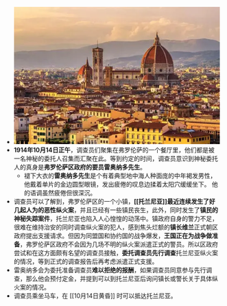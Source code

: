 - ![image.png](../assets/image_1631155423900_0.png)
- **1914年10月14日正午**，调查员们聚集在弗罗伦萨的一个餐厅里，他们都是被一名神秘的委托人召集而汇聚在此。等到约定的时间，调查员意识到神秘委托人的真身是**弗罗伦萨区政府的要员雷奥纳多先生**。
	- 褪下大衣的**雷奥纳多先生**是个有着典型地中海人种面庞的中年褐发男性，他戴着单片的金边圆型眼镜，发出疲倦的叹息边揉着太阳穴缓缓坐下。
	  他的语调虽然疲倦但很深沉。
- 调查员可以了解到，弗罗伦萨区的一个小镇，**[[托兰尼亚]]**最近连续发生了好几起**人为的恶性纵火案**，并且已经有一些镇民丧生，此外，同时发生了**镇民的神秘失踪案件**，托兰尼亚也陷入人心惶惶的动荡中。镇政府自身的警力不足，很难在维持治安的同时调查纵火案的犯人，感到焦头烂额的**镇长维兰**正式朝区政府提出支援请求。但因为同盟国和协约国的战争爆发，**王国正在为战争做准备**，弗罗伦萨区政府不会因为几场不明的纵火案派遣正式的警员。所以区政府尝试和在这方面颇有名望的调查员接触，**委托调查员先行调查**托兰尼亚纵火案的情况，等到正式的调查报告后再考虑派遣正式支援。
- 雷奥纳多会为委托准备调查员**难以拒绝的报酬**，如果调查员同意参与先行调查，那么他会预付定金，并提到可以到托兰尼亚后询问镇长或警长关于具体纵火案的情况。
- 调查员乘坐马车，在 [[10月14日黄昏]] 时可以抵达托兰尼亚。